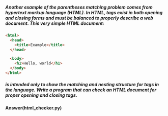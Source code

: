 ##### Another example of the parentheses matching problem comes from hypertext markup language (HTML). In HTML, tags exist in both opening and closing forms and must be balanced to properly describe a web document. This very simple HTML document:

```html
<html>
  <head>
    <title>Example</title>
  </head>

  <body>
    <h1>Hello, world</h1>
  </body>
</html>
```

##### is intended only to show the matching and nesting structure for tags in the language. Write a program that can check an HTML document for proper opening and closing tags.

**Answer(html_checker.py)**
